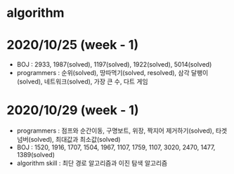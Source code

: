 # algorithm
# 2020/10/25 (week - 1)
  - BOJ : 2933, 1987(solved), 1197(solved), 1922(solved), 5014(solved)
  - programmers : 순위(solved), 땅따먹기(solved, resolved), 삼각 달팽이(solved), 네트워크(solved), 가장 큰 수, 다트 게임

# 2020/10/29 (week - 1)
  - programmers : 점프와 순간이동, 구명보트, 위장, 짝지어 제거하기(solved), 타겟 넘버(solved), 최대값과 최소값(solved)
  - BOJ : 1520, 1916, 1707, 1504, 1967, 1107, 1759, 1107, 3020, 2470, 1477, 1389(solved)
  - algorithm skill : 최단 경로 알고리즘과 이진 탐색 알고리즘
